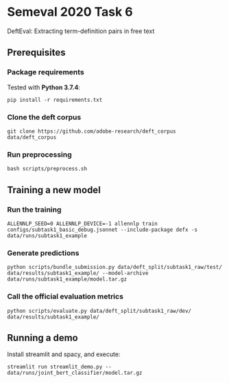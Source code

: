 # Semeval 2020 Task 6
DeftEval: Extracting term-definition pairs in free text

## Prerequisites

### Package requirements
Tested with **Python 3.7.4**:
```
pip install -r requirements.txt
```

### Clone the deft corpus
```
git clone https://github.com/adobe-research/deft_corpus data/deft_corpus
```

### Run preprocessing
```
bash scripts/preprocess.sh
```

## Training a new model

### Run the training
```
ALLENNLP_SEED=0 ALLENNLP_DEVICE=-1 allennlp train configs/subtask1_basic_debug.jsonnet --include-package defx -s data/runs/subtask1_example
```

### Generate predictions
```
python scripts/bundle_submission.py data/deft_split/subtask1_raw/test/ data/results/subtask1_example/ --model-archive data/runs/subtask1_example/model.tar.gz
```

### Call the official evaluation metrics
```
python scripts/evaluate.py data/deft_split/subtask1_raw/dev/ data/results/subtask1_example/
```

## Running a demo

Install streamlit and spacy, and execute:
```
streamlit run streamlit_demo.py -- data/runs/joint_bert_classifier/model.tar.gz
```
